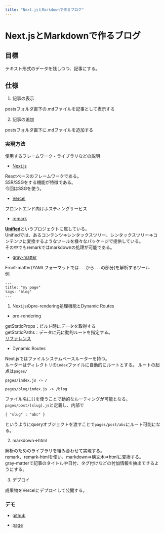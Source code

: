 ```yaml
---
title: "Next.jsとMarkdownで作るブログ"
---
```

# Next.jsとMarkdownで作るブログ

## 目標

テキスト形式のデータを残しつつ、記事にする。

## 仕様

1. 記事の表示

postsフォルダ直下の.mdファイルを記事として表示する

2. 記事の追加

postsフォルダ直下に.mdファイルを追加する

### 実現方法

使用するフレームワーク・ライブラリなどの説明

* [Next.js](https://nextjs.org/)

Reactベースのフレームワークである。<br />
SSR/SSGをする機能が特徴である。<br />
今回はSSGを使う。<br />

* [Vercel](https://vercel.com/)

フロントエンド向けホスティングサービス

* [remark](https://remark.js.org/)

[**Unified**](https://unifiedjs.com/)というプロジェクトに属している。<br />
Unifiedでは、あるコンテンツ⇒シンタックスツリー、シンタックスツリー⇒コンテンツに変換するようなツールを様々なパッケージで提供している。<br />
その中でもremarkではmarkdownの処理が可能である。<br />

* [gray-matter](https://github.com/jonschlinkert/gray-matter)

Front-matter(YAMLフォーマットでは```---```から```---```の部分)を解析するツール<br />
例.

```
---
title: "my page"
tags: "blog"
---

```

1. Next.jsのpre-rendering処理機能とDynamic Routes

* pre-rendering

getStaticProps：ビルド時にデータを取得する<br/>
getStaticPaths：データに元に動的ルートを指定する。<br />
[リファレンス](https://nextjs.org/docs/basic-features/data-fetching#getstaticprops-static-generation)

* Dynamic Routes

Next.jsではファイルシステムベースルーターを持つ。<br />
ルーターはディレクトリの```index```ファイルに自動的にルートとする。
ルートの起点は```pages/```
```
pages/index.js -> /

pages/blog/index.js -> /blog
```

ファイル名に```[]```を使うことで動的なルーティングが可能となる。<br />
```pages/post/[slug].js```と定義し、内部で
```
{ "slug" : "abc" }
```
というようにqueryオブジェクトを渡すことで```pages/post/abc```にルート可能になる。

2. markdown⇒html

解析のためのライブラリを組み合わせて実現する。<br />
remark、remark-htmlを使い、markdown⇒構文木⇒htmlに変換する。<br />
gray-matterで記事のタイトルや日付、タグ付けなどの付加情報を抽出できるようにする。

3. デプロイ

成果物をVercelにデプロイして公開する。

### デモ

* [github](https://github.com/bigtree310/devs-pocket)

* [page](https://devs-pocket.vercel.app/)



